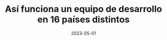 ---
episode: 92
date: "2023-05-01"
title: Así funciona un equipo de desarrollo en 16 países distintos
guest: Carlos Cruz
business: Ontop
category: Founder
description: Bienvenido a un episodio con Carlos Cruz, CTO de OnTop, la plataforma de contratación remota que permite trabajar con colaboradores en +150 países.
insights:
  - <b>Es imposible escalar sin buenas prácticas en código y documentación. </b> Carlos nos cuenta que cuando eran un equipo reducido podían estar más relajados con la estructura del código, pero para escalar a un equipo de muchos desarrolladores se vuelve una práctica vital.
  - <b>La mejor forma de evitar problemas de comunicación en tu equipo es evaluar esas capacidades desde la contratación. </b> Carlos nos cuenta que su proceso de contratación involucra pruebas de comunicación orales y escritas, así reducen los riesgos de tener una compañía remota.
  - <b>Si buscas un producto bello, necesitas QA manual para evaluar la calidad. </b> Las pruebas automatizadas son muy útiles para asegurar la integridad de tu producto, pero Carlos nos recomienda que si nos interesa conservar una gran calidad gráfica, necesitamos que un diseñador haga QA manual.
---